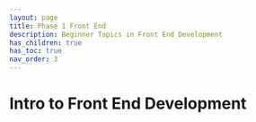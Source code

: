 ```yaml
---
layout: page
title: Phase 1 Front End
description: Beginner Topics in Front End Development
has_children: true
has_toc: true
nav_order: 3
---
```


# Intro to Front End Development
